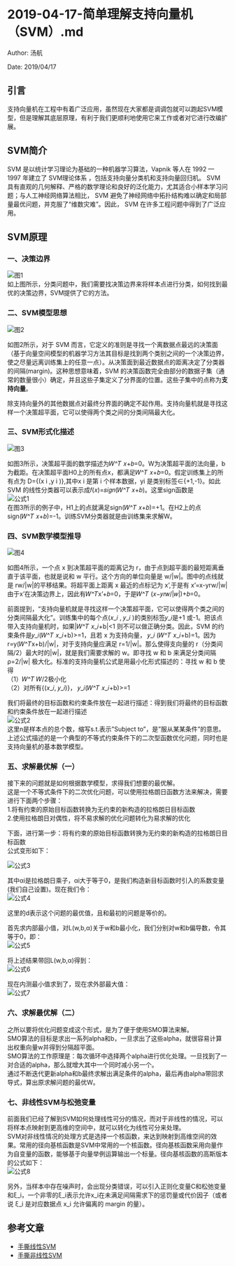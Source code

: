 # 2019-04-17-简单理解支持向量机（SVM）.md

Author: 汤航

Date: 2019/04/17

## 引言

支持向量机在工程中有着广泛应用，虽然现在大家都是调调包就可以跑起SVM模型，但是理解其底层原理，有利于我们更顺利地使用它来工作或者对它进行改编扩展。

## SVM简介

SVM 是以统计学习理论为基础的一种机器学习算法，Vapnik 等人在 1992 — 1997 年建立了 SVM理论体系 ，包括支持向量分类机和支持向量回归机。 SVM 具有直观的几何解释、严格的数学理论和良好的泛化能力，尤其适合小样本学习问题；与人工神经网络算法相比， SVM 避免了神经网络中拓扑结构难以确定和局部量最优问题，并克服了“维数灾难”。因此， SVM 在许多工程问题中得到了广泛应用。

## SVM原理

### 一、决策边界
![图1](/Blog-Share/img/1904/02/thang/1.png)  
如上图所示，分类问题中，我们需要找决策边界来将样本点进行分类，如何找到最优的决策边界，SVM提供了它的方法。

### 二、SVM模型思想

![图2](/Blog-Share/img/1904/02/thang/2.png)  

如图2所示，对于 SVM 而言，它定义的准则是寻找一个离数据点最远的决策面（基于向量空间模型的机器学习方法其目标是找到两个类别之间的一个决策边界，使之尽量远离训练集上的任意一点）。从决策面到最近数据点的距离决定了分类器的间隔(margin)。这种思想意味着，SVM 的决策函数完全由部分的数据子集（通常的数量很小）确定，并且这些子集定义了分界面的位置。这些子集中的点称为**支持向量**。  

除支持向量外的其他数据点对最终分界面的确定不起作用。支持向量机就是寻找这样一个决策超平面，它可以使得两个类之间的分类间隔最大化。

### 三、SVM形式化描述

![图3](/Blog-Share/img/1904/02/thang/3.png)

如图3所示，决策超平面的数学描述为𝑊^𝑇 𝑥+𝑏=0。W为决策超平面的法向量，b为截距。在决策超平面H0上的所有点x，都满足𝑊^𝑇 𝑥+𝑏=0。假定训练集上的所有点为 D={(x i ,y i )},其中x i 是第 i 个样本数据，yi 是类别标签∈{+1,-1}。如此 SVM 的线性分类器可以表示成𝑓(𝑥)=𝑠𝑖𝑔𝑛(𝑊^𝑇 𝑥+𝑏)。这里sign函数是    
![公式1](/Blog-Share/img/1904/02/thang/t1.png)  
在图3所示的例子中，H1上的点就满足sign(𝑊^𝑇 𝑥+𝑏)=+1。在H2上的点sign(𝑊^𝑇 𝑥+𝑏)=-1。训练SVM分类器就是由训练集来求解W。

### 四、SVM数学模型推导

![图4](/Blog-Share/img/1904/02/thang/4.png)

如图4所示，一个点 x 到决策超平面的距离记为 r，由于点到超平面的最短距离垂直于该平面，也就是说和 w 平行。这个方向的单位向量是 w/|w|。图中的点线就是 rw/|w|的平移结果。将超平面上距离 x 最近的点标记为 x’,于是有 x’=x-yrw/|w|由于x’在决策边界上，因此有𝑊^𝑇x’+𝑏=0，于是𝑊^𝑇 (𝑥−𝑦𝑟𝑤/|𝑤|)+𝑏=0。  

前面提到，“支持向量机就是寻找这样一个决策超平面，它可以使得两个类之间的分类间隔最大化”。训练集中的每个点(𝑥_𝑖 , 𝑦_𝑖 )的类别标签𝑦_𝑖是+1 或-1。把该点带入支持向量机时，如果|𝑊^𝑇 𝑥_𝑖+b|<1 则不可以做正确分类。因此，SVM 的约束条件是𝑦_𝑖(𝑊^𝑇 𝑥_𝑖+b)>=1，且若 x 为支持向量， 𝑦_𝑖 (𝑊^𝑇 𝑥_𝑖+b)=1。因为 r=y(𝑊^𝑇x+b)/|w|，对于支持向量应满足 r=1/|w|。那么使得支向量的 r（分类间隔/2）最大时的|w|，就是我们需要求解的 w。即寻找 w 和 b 来满足分类间隔 ρ=2/|w| 极大化。标准的支持向量机公式是用最小化形式描述的：寻找 w 和 b 使得  
（1）𝑊^𝑇 𝑊/2极小化  
（2）对所有{(𝑥_𝑖, 𝑦_𝑖)}， 𝑦_𝑖(𝑊^𝑇 𝑥_𝑖+b)>=1  
  
我们将最终的目标函数和约束条件放在一起进行描述：得到我们将最终的目标函数和约束条件放在一起进行描述  
![公式2](/Blog-Share/img/1904/02/thang/t2.png)  
这里n是样本点的总个数，缩写s.t.表示”Subject to”，是”服从某某条件”的意思。上述公式描述的是一个典型的不等式约束条件下的二次型函数优化问题，同时也是支持向量机的基本数学模型。

### 五、求解最优解（一）  

接下来的问题就是如何根据数学模型，求得我们想要的最优解。  
这是一个不等式条件下的二次优化问题，可以使用拉格朗日函数方法来解决，需要进行下面两个步骤：  
  1.将有约束的原始目标函数转换为无约束的新构造的拉格朗日目标函数  
  2.使用拉格朗日对偶性，将不易求解的优化问题转化为易求解的优化  
  
下面，进行第一步：将有约束的原始目标函数转换为无约束的新构造的拉格朗日目标函数  
公式变形如下：  

![公式3](/Blog-Share/img/1904/02/thang/t3.png)  
  
其中αi是拉格朗日乘子，αi大于等于0，是我们构造新目标函数时引入的系数变量(我们自己设置)。现在我们令：  
![公式4](/Blog-Share/img/1904/02/thang/t4.png)  
  
这里的d表示这个问题的最优值，且和最初的问题是等价的。  
  
首先求内部最小值，对L(w,b,α)关于w和b最小化，我们分别对w和b偏导数，令其等于0，即：  
![公式5](/Blog-Share/img/1904/02/thang/t5.png)  
  
将上述结果带回L(w,b,α)得到：  
![公式6](/Blog-Share/img/1904/02/thang/t6.png)  
  
现在内测最小值求到了，现在求外部最大值：  
![公式7](/Blog-Share/img/1904/02/thang/t7.png)  

### 六、求解最优解（二）

之所以要将优化问题变成这个形式，是为了便于使用SMO算法来解。  
SMO算法的目标是求出一系列alpha和b，一旦求出了这些alpha，就很容易计算出权重向量w并得到分隔超平面。  
SMO算法的工作原理是：每次循环中选择两个alpha进行优化处理。一旦找到了一对合适的alpha，那么就增大其中一个同时减小另一个。  
通过不断迭代更新alpha和b最终求解出满足条件的alpha，最后再由alpha带回求导式，算出原求解问题的最优W。  
  

### 七、非线性SVM与松弛变量  

前面我们已经了解到SVM如何处理线性可分的情况，而对于非线性的情况，可以将样本点映射到更高维的空间中，就可以转化为线性可分来处理。  
SVM对非线性情况的处理方式是选择一个核函数，来达到映射到高维空间的效果。常用的径向基核函数是SVM中常用的一个核函数。径向基核函数采用向量作为自变量的函数，能够基于向量举例运算输出一个标量。径向基核函数的高斯版本的公式如下：  
![公式8](/Blog-Share/img/1904/02/thang/t8.png)  
  
另外，当样本中存在噪声时，会出现分类错误，可以引入正则化变量C和松弛变量和ξ_i，一个非零的ξ_i表示允许x_i在未满足间隔需求下的惩罚量或代价因子（或者说 ξ_i 是对应数据点 x_i 允许偏离的 margin 的量）。    

## 参考文章
* [手撕线性SVM](https://blog.csdn.net/c406495762/article/details/78072313)
* [手撕非线性SVM](https://blog.csdn.net/c406495762/article/details/78158354)
